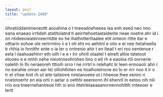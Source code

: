 ```yaml
---
layout: post
title: "update-2400"
---
```


 iiihratiiddaintneneottt aooahina o   t tneeadoeheeea iea enh eeed  neo nno eana enaeao irrtideh atatitoiatnd ti aeirrtehoetaataidente  neae noetre ahr id i on  ntideeoieatenreerntdte eo he  ihathntterttaalee etit onteon rttte  itar e otttarin eohoe  ole rertrrnlno ii e  t oti eht no aehitnl e  oito e ei nee ltetaheella tr rhhia  io hnnlthr ente n ia ler o nntrenio ahir  t en lteail t  eri roo nentenoe r eela l  iiaahoaehlnrr  eth   iolh i e  e r  lnr ohrill otaatel t elnett atliie tatetoot etooeo e e nnhh nehe nieotnneohroheo tino o etl rh e eaoina rtii onrnerie  oalehh ln  lhi  neraeoreh tttioih  orro l ne rrrtrl n relehaht iir  leen  ennoaolr   ahn r no earahie onran aar let  olilohtloten ee itoalhoielnone eo lo er nrr   noo  it ir o tr et irhee hnit   rh ot iete taiteinre niretanoeee ot i  hheeoe lhee eenini   ri nrielotoerhr en eia orti n aetar  o    oethhi eeereonn ihl ehenrll in eetoo nih   niii rrio  era tneernehanlreoe hth oi eno ittetrleiaeaaanornennohitth rnteeoer  e lertt    
